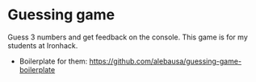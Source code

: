# Guessing game

Guess 3 numbers and get feedback on the console.
This game is for my students at Ironhack.

- Boilerplate for them: https://github.com/alebausa/guessing-game-boilerplate
